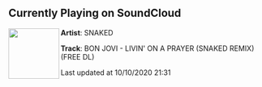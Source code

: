 ## Currently Playing on SoundCloud

[<img align="left" width="100" src="https://i1.sndcdn.com/artworks-000176655295-ofgy4o-t50x50.jpg">](https://soundcloud.com/snakedrocks/jersey-legends-free-dl?in=snakedrocks/sets/remixes)

**Artist**: SNAKED 

**Track**: BON JOVI - LIVIN' ON A PRAYER (SNAKED REMIX) (FREE DL)

Last updated at 10/10/2020 21:31
